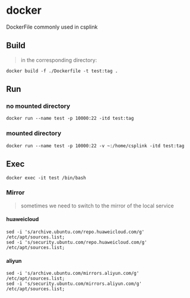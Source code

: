 # docker
DockerFile commonly used in csplink

## Build

> in the corresponding directory:

```shell
docker build -f ./Dockerfile -t test:tag .
```
## Run

### no mounted directory

```shell
docker run --name test -p 10000:22 -itd test:tag
```
### mounted directory

```shell
docker run --name test -p 10000:22 -v ~:/home/csplink -itd test:tag
```
## Exec

```shell
docker exec -it test /bin/bash
```
### Mirror
> sometimes we need to switch to the mirror of the local service

#### huaweicloud

```shell
sed -i 's/archive.ubuntu.com/repo.huaweicloud.com/g' /etc/apt/sources.list; 
sed -i 's/security.ubuntu.com/repo.huaweicloud.com/g' /etc/apt/sources.list; 
```
#### aliyun

```shell
sed -i 's/archive.ubuntu.com/mirrors.aliyun.com/g' /etc/apt/sources.list; 
sed -i 's/security.ubuntu.com/mirrors.aliyun.com/g' /etc/apt/sources.list; 
```
